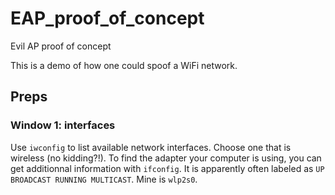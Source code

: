 # EAP_proof_of_concept
Evil AP proof of concept

This is a demo of how one could spoof a WiFi network.

## Preps
### Window 1: interfaces

Use `iwconfig` to list available network interfaces. Choose one that is wireless (no kidding?!). To find the adapter your computer is using, you can get additionnal information with `ifconfig`. It is apparently often labeled as `UP BROADCAST RUNNING MULTICAST`.
Mine is `wlp2s0`.


